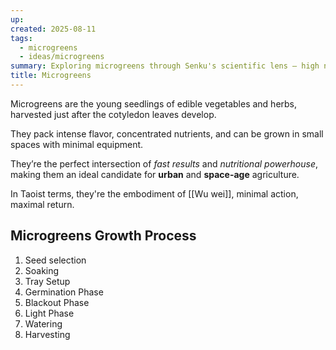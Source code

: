 ```yaml
---
up:
created: 2025-08-11
tags:
  - microgreens
  - ideas/microgreens
summary: Exploring microgreens through Senku's scientific lens — high nutrient density, rapid growth, and minimal resource usage.
title: Microgreens
---
```


Microgreens are the young seedlings 
of edible vegetables and herbs, 
harvested just after the cotyledon leaves develop. 

They pack intense flavor, 
concentrated nutrients, 
and can be grown in small spaces with minimal equipment. 

They’re the perfect intersection of *fast results* 
and *nutritional powerhouse*, 
making them an ideal candidate for 
**urban** and **space-age** agriculture.

In Taoist terms, 
they're the embodiment of [[Wu wei]],
minimal action, maximal return. 

## Microgreens Growth Process 

1. Seed selection 
2. Soaking 
3. Tray Setup 
4. Germination Phase 
5. Blackout Phase 
6. Light Phase 
7. Watering 
8. Harvesting